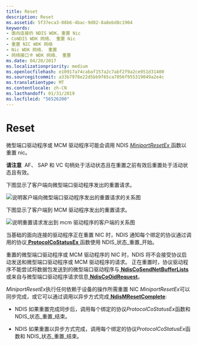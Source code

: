 ```yaml
---
title: Reset
description: Reset
ms.assetid: 5f37eca3-08b6-4bac-9d02-8a8ebd8c1904
keywords:
- 面向连接的 NDIS WDK，重置 Nic
- CoNDIS WDK 网络、 重置 Nic
- 重置 NIC WDK 网络
- Nic WDK 网络、 重置
- 网络接口卡 WDK 网络、 重置
ms.date: 04/20/2017
ms.localizationpriority: medium
ms.openlocfilehash: e10917a74cabaf157a2c7abf2f9a2ce951d31400
ms.sourcegitcommit: a33b7978e22d5bb9f65ca7056f955319049a2e4c
ms.translationtype: MT
ms.contentlocale: zh-CN
ms.lasthandoff: 01/31/2019
ms.locfileid: "56526200"
---
```

# <a name="reset"></a>Reset





微型端口驱动程序或 MCM 驱动程序可能会调用 NDIS [ *MiniportResetEx* ](https://msdn.microsoft.com/library/windows/hardware/ff559432)函数以重置 nic。

**请注意**  AF、 SAP 和 VC 句柄处于活动状态且在重置之前有效后重置处于活动状态且有效。

 

下图显示了客户端向微型端口驱动程序发出的重置请求。

![说明客户端向微型端口驱动程序发出的重置请求的关系图](images/cm-27.png)

下图显示了客户端到 MCM 驱动程序发出的重置请求。

![说明重置请求发出到 mcm 驱动程序的客户端的关系图](images/fig1-26.png)

当基础的面向连接的驱动程序正在重置 NIC 时，NDIS 通知每个绑定的协议通过调用的协议[ **ProtocolCoStatusEx** ](https://msdn.microsoft.com/library/windows/hardware/ff570258)函数使用 NDIS\_状态\_重置\_开始。

重置的微型端口驱动程序或 MCM 驱动程序的 NIC 时，NDIS 将不会接受协议启动发送和微型端口驱动程序或 MCM 驱动程序的请求。 正在重置时，协议驱动程序不能尝试将数据包发送到的微型端口驱动程序与[ **NdisCoSendNetBufferLists** ](https://msdn.microsoft.com/library/windows/hardware/ff561728)或来自与微型端口驱动程序请求信息[ **NdisCoOidRequest**](https://msdn.microsoft.com/library/windows/hardware/ff561711)。

*MiniportResetEx*执行任何依赖于设备的操作所需重置 NIC *MiniportResetEx*可以同步完成，或它可以通过调用以异步方式完成[ **NdisMResetComplete**](https://msdn.microsoft.com/library/windows/hardware/ff563663):

-   NDIS 如果重置完成同步后，调用每个绑定的协议*ProtocolCoStatusEx*函数和 NDIS\_状态\_重置\_结束。

-   NDIS 如果重置以异步方式完成，调用每个绑定的协议*ProtocolCoStatusEx*函数和 NDIS\_状态\_重置\_结束。

 

 





